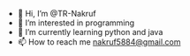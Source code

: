 - 👋 Hi, I’m @TR-Nakruf
- 👀 I’m interested in programming 
- 🌱 I’m currently learning python and java
- 📫 How to reach me nakruf5884@gmail.com 

<!---
Furkan Öztürk is a ✨ special ✨ repository because its `README.md` (this file) appears on your GitHub profile.
You can click the Preview link to take a look at your changes.
--->
